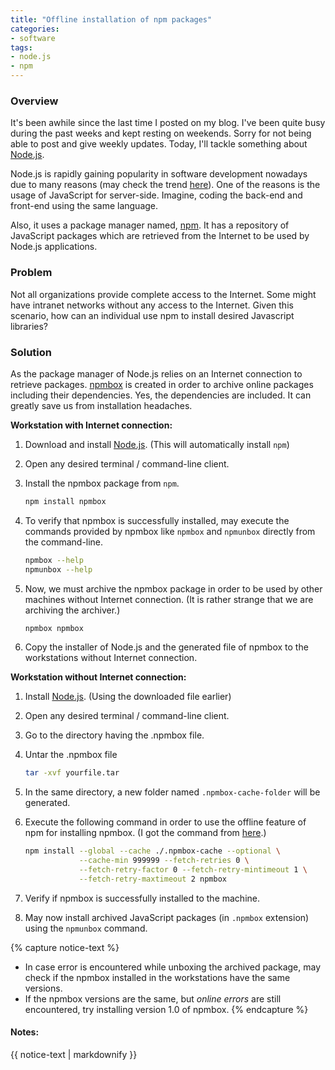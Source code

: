 ```yaml
---
title: "Offline installation of npm packages"
categories:
- software
tags:
- node.js
- npm
---
```


### Overview
It's been awhile since the last time I posted on my blog. I've been quite busy during the past weeks and kept resting on weekends. Sorry for not being able to post and give weekly updates. Today, I'll tackle something about [Node.js][Node.js].

Node.js is rapidly gaining popularity in software development nowadays due to many reasons (may check the trend [here][node.js-trend]). One of the reasons is the usage of JavaScript for server-side. Imagine, coding the back-end and front-end using the same language.

Also, it uses a package manager named, [npm][npm]. It has a repository of JavaScript packages which are retrieved from the Internet to be used by Node.js applications.

### Problem
Not all organizations provide complete access to the Internet. Some might have intranet networks without any access to the Internet. Given this scenario, how can an individual use npm to install desired Javascript libraries?

### Solution
As the package manager of Node.js relies on an Internet connection to retrieve packages. [npmbox][npmbox] is created in order to archive online packages including their dependencies. Yes, the dependencies are included. It can greatly save us from installation headaches.

**Workstation with Internet connection:**

1. Download and install [Node.js][Node.js]. (This will automatically install `npm`)
2. Open any desired terminal / command-line client.
3. Install the npmbox package from `npm`.

    ```bash
    npm install npmbox
    ```

3. To verify that npmbox is successfully installed, may execute the commands provided by npmbox like `npmbox` and `npmunbox` directly from the command-line.

    ```bash
    npmbox --help
    npmunbox --help
    ```

4. Now, we must archive the npmbox package in order to be used by other machines without Internet connection. (It is rather strange that we are archiving the archiver.)

    ```bash
    npmbox npmbox
    ```

5. Copy the installer of Node.js and the generated file of npmbox to the workstations without Internet connection.

**Workstation without Internet connection:**

1. Install [Node.js][Node.js]. (Using the downloaded file earlier)
2. Open any desired terminal / command-line client.
3. Go to the directory having the .npmbox file.
4. Untar the .npmbox file

    ```bash
    tar -xvf yourfile.tar
    ```

5. In the same directory, a new folder named `.npmbox-cache-folder` will be generated.
6. Execute the following command in order to use the offline feature of npm for installing npmbox. (I got the command from [here][npm-offline-command].)

    ```bash
    npm install --global --cache ./.npmbox-cache --optional \
                --cache-min 999999 --fetch-retries 0 \
                --fetch-retry-factor 0 --fetch-retry-mintimeout 1 \
                --fetch-retry-maxtimeout 2 npmbox
    ```

7. Verify if npmbox is successfully installed to the machine.
8. May now install archived JavaScript packages (in `.npmbox` extension) using the `npmunbox` command.

{% capture notice-text %}
* In case error is encountered while unboxing the archived package, may check if the npmbox installed in the workstations have the same versions.
* If the npmbox versions are the same, but *online errors* are still encountered, try installing version 1.0 of npmbox.
{% endcapture %}

<div class="notice--info">
  <h4>Notes:</h4>
  {{ notice-text | markdownify }}
</div>

[node.js]: https://nodejs.org/
[npm]: https://www.npmjs.com/
[npmbox]: https://www.npmjs.com/package/npmbox
[npm-offline-command]: http://stackoverflow.com/questions/25549730/install-npmbox-on-a-windows-offline-machine
[node.js-trend]: https://blog.risingstack.com/how-google-sees-node-js/
